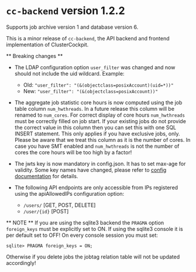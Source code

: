 # `cc-backend` version 1.2.2

Supports job archive version 1 and database version 6.

This is a minor release of `cc-backend`, the API backend and frontend
implementation of ClusterCockpit.

** Breaking changes **

* The LDAP configuration option `user_filter` was changed and now should not include
the uid wildcard. Example:
   - Old: `"user_filter": "(&(objectclass=posixAccount)(uid=*))"`
   - New: `"user_filter": "(&(objectclass=posixAccount))"`

* The aggregate job statistic core hours is now computed using the job table
column `num_hwthreads`. In a future release this column will be renamed to
`num_cores`. For correct display of core hours `num_hwthreads` must be correctly
filled on job start. If your existing jobs do not provide the correct value in
this column then you can set this with one SQL INSERT statement. This only applies
if you have exclusive jobs, only. Please be aware that we treat this column as
it is the number of cores. In case you have SMT enabled and `num_hwthreads`
is not the number of cores the core hours will be too high by a factor!

* The jwts key is now mandatory in config.json. It has to set max-age for
  validity. Some key names have changed, please refer to
  [config documentation](./configs/README.md) for details.

* The following API endpoints are only accessible from IPs registered using the apiAllowedIPs configuration option:
   - `/users/` [GET, POST, DELETE]
   - `/user/{id}` [POST]

** NOTE **
If you are using the sqlite3 backend the `PRAGMA` option `foreign_keys` must be
explicitly set to ON. If using the sqlite3 console it is per default set to
OFF!  On every console session you must set:
```
sqlite> PRAGMA foreign_keys = ON;

```
Otherwise if you delete jobs the jobtag relation table will not be updated accordingly!
